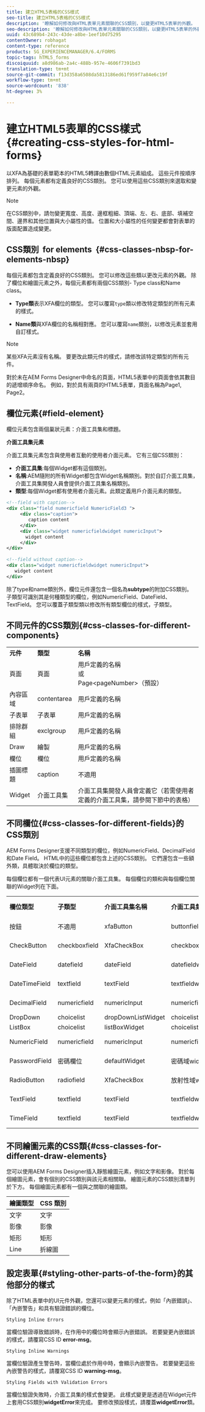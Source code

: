 ```yaml
---
title: 建立HTML5表格的CSS樣式
seo-title: 建立HTML5表格的CSS樣式
description: '瞭解如何修改與HTML表單元素關聯的CSS類別，以變更HTML5表單的外觀。 '
seo-description: '瞭解如何修改與HTML表單元素關聯的CSS類別，以變更HTML5表單的外觀。 '
uuid: 43c689b4-243c-43de-a8be-1eef10d75295
contentOwner: robhagat
content-type: reference
products: SG_EXPERIENCEMANAGER/6.4/FORMS
topic-tags: hTML5_forms
discoiquuid: a8d986ab-2a4c-488b-957e-4606f7391bd3
translation-type: tm+mt
source-git-commit: f13d358a6508da5813186ed61f959f7a84e6c19f
workflow-type: tm+mt
source-wordcount: '838'
ht-degree: 3%

---
```



# 建立HTML5表單的CSS樣式{#creating-css-styles-for-html-forms}

以XFA為基礎的表單範本的HTML5轉譯由數個HTML元素組成。 這些元件按順序排列。 每個元素都有定義良好的CSS類別。 您可以使用這些CSS類別來選取和變更元素的外觀。

>[!NOTE]
>
>在CSS類別中，請勿變更寬度、高度、邊框粗細、頂端、左、右、底部、填補空間、邊界和其他位置與大小屬性的值。 位置和大小屬性的任何變更都會對表單的版面配置造成變更。

## CSS類別  for elements  {#css-classes-nbsp-for-elements-nbsp}

每個元素都包含定義良好的CSS類別。 您可以修改這些類以更改元素的外觀。 除了欄位和繪圖元素之外，每個元素都有兩個CSS類別- Type class和Name class。

* **Type類**&#x200B;表示XFA欄位的類型。 您可以覆寫`type`類以修改特定類型的所有元素的樣式。

* **Name類**&#x200B;與XFA欄位的名稱相對應。 您可以覆寫`name`類別，以修改元素並套用自訂樣式。

>[!NOTE]
>
>某些XFA元素沒有名稱。 要更改此類元件的樣式，請修改該特定類型的所有元件。

對於未在AEM Forms Designer中命名的頁面，HTML5表單中的頁面會依其數目的遞增順序命名。 例如，對於具有兩頁的HTML5表單，頁面名稱為Page1, Page2。

## 欄位元素{#field-element}

欄位元素包含兩個巢狀元素：介面工具集和標題。

**介面工具集元素**

介面工具集元素包含與使用者互動的使用者介面元素。 它有三個CSS類別：

* **介面工具集**:每個Widget都有這個類別。
* **名稱**:AEM隨附的所有Widget都包含Widget名稱類別。對於自訂介面工具集，介面工具集開發人員會提供介面工具集名稱類別。
* **類型**:每個Widget都有使用者介面元素。此類定義用戶介面元素的類型。

```xml
<!--field with caption-->
<div class="field numericfield NumericField3 ">
     <div class="caption">
        caption content
     </div>
     <div class="widget numericfieldwidget numericInput">
       widget content
     </div>
</div>
 
<!--field without caption-->
<div class="widget numericfieldwidget numericInput">
   widget content
</div>
```

除了type和name類別外，欄位元件還包含一個名為&#x200B;**subtype**&#x200B;的附加CSS類別。 子類型可識別其是何種類型的欄位，例如NumericField、DateField、TextField。 您可以覆蓋子類型類以修改所有類型欄位的樣式，子類型。

## 不同元件的CSS類別{#css-classes-for-different-components}

<table> 
 <tbody> 
  <tr> 
   <td><strong>元件</strong></td> 
   <td><strong>類型</strong></td> 
   <td><strong>名稱</strong></td> 
  </tr> 
  <tr> 
   <td>頁面</td> 
   <td>頁面</td> 
   <td>用戶定義的名稱<br />或<br /> Page&lt;pageNumber&gt;（預設）</td> 
  </tr> 
  <tr> 
   <td>內容區域</td> 
   <td>contentarea</td> 
   <td>用戶定義的名稱</td> 
  </tr> 
  <tr> 
   <td>子表單</td> 
   <td>子表單</td> 
   <td>用戶定義的名稱</td> 
  </tr> 
  <tr> 
   <td>排除群組</td> 
   <td>exclgroup</td> 
   <td>用戶定義的名稱</td> 
  </tr> 
  <tr> 
   <td>Draw</td> 
   <td>繪製</td> 
   <td>用戶定義的名稱</td> 
  </tr> 
  <tr> 
   <td>欄位</td> 
   <td>欄位</td> 
   <td>用戶定義的名稱</td> 
  </tr> 
  <tr> 
   <td>插圖標題</td> 
   <td>caption</td> 
   <td>不適用</td> 
  </tr> 
  <tr> 
   <td>Widget</td> 
   <td>介面工具集</td> 
   <td>介面工具集開發人員會定義它（若需使用者定義的介面工具集，請參閱下節中的表格）</td> 
  </tr> 
 </tbody> 
</table>

## 不同欄位{#css-classes-for-different-fields}的CSS類別

AEM Forms Designer支援不同類型的欄位，例如NumericField、DecimalField和Date Field。 HTML中的這些欄位都包含上述的CSS類別。 它們還包含一些額外類，具體取決於欄位的類型。

每個欄位都有一個代表UI元素的關聯介面工具集。 每個欄位的類和與每個欄位關聯的Widget列在下面。

<table> 
 <tbody> 
  <tr> 
   <td><strong>欄位類型</strong></td> 
   <td><strong>子類型</strong></td> 
   <td><strong>介面工具集名稱</strong></td> 
   <td><strong>介面工具集類型</strong></td> 
   <td><strong>HTML UI標籤</strong></td> 
  </tr> 
  <tr> 
   <td>按鈕<br type="_moz" /> </td> 
   <td>不適用</td> 
   <td>xfaButton<br type="_moz" /> </td> 
   <td>buttonfieldwidget<br type="_moz" /> </td> 
   <td>輸入類型=button<br type="_moz" /> </td> 
  </tr> 
  <tr> 
   <td>CheckButton<br type="_moz" /> </td> 
   <td>checkboxfield<br /> </td> 
   <td>XfaCheckBox<br type="_moz" /> </td> 
   <td>checkboxfieldwidget<br type="_moz" /> </td> 
   <td>輸入類型=checkbox<br type="_moz" /> </td> 
  </tr> 
  <tr> 
   <td>DateField<br type="_moz" /> </td> 
   <td>datefield<br type="_moz" /> </td> 
   <td>dateField<br type="_moz" /> </td> 
   <td>datefieldwidget<br type="_moz" /> </td> 
   <td>輸入類型=text<br type="_moz" /> </td> 
  </tr> 
  <tr> 
   <td>DateTimeField<br type="_moz" /> </td> 
   <td>textfield<br type="_moz" /> </td> 
   <td>textField<br type="_moz" /> </td> 
   <td>textfieldwidget</td> 
   <td>輸入類型=text<br type="_moz" /> </td> 
  </tr> 
  <tr> 
   <td>DecimalField<br type="_moz" /> </td> 
   <td>numericfield<br type="_moz" /> </td> 
   <td>numericInput<br type="_moz" /> </td> 
   <td>numericfieldwidget<br type="_moz" /> </td> 
   <td>輸入類型=text<br type="_moz" /> </td> 
  </tr> 
  <tr> 
   <td>DropDown<br type="_moz" /> </td> 
   <td>choicelist<br type="_moz" /> </td> 
   <td>dropDownListWidget<br type="_moz" /> </td> 
   <td>choicelistwidget<br type="_moz" /> </td> 
   <td>sect</td> 
  </tr> 
  <tr> 
   <td>ListBox<br type="_moz" /> </td> 
   <td>choicelist<br type="_moz" /> </td> 
   <td>listBoxWidget<br type="_moz" /> </td> 
   <td>choicelistwidget<br type="_moz" /> </td> 
   <td>ol</td> 
  </tr> 
  <tr> 
   <td>NumericField<br type="_moz" /> </td> 
   <td>numericfield<br type="_moz" /> </td> 
   <td>numericInput<br type="_moz" /> </td> 
   <td>numericfieldwidget<br type="_moz" /> </td> 
   <td>輸入類型=text<br type="_moz" /> </td> 
  </tr> 
  <tr> 
   <td>PasswordField<br type="_moz" /> </td> 
   <td>密碼欄位<br type="_moz" /> </td> 
   <td>defaultWidget<br type="_moz" /> </td> 
   <td>密碼域widget&lt;a0/<br type="_moz" /> </td> 
   <td>輸入類型=password<br type="_moz" /> </td> 
  </tr> 
  <tr> 
   <td>RadioButton<br type="_moz" /> </td> 
   <td>radiofield<br type="_moz" /> </td> 
   <td>XfaCheckBox<br type="_moz" /> </td> 
   <td>放射性域widget<br type="_moz" /> </td> 
   <td>輸入類型=radio<br type="_moz" /> </td> 
  </tr> 
  <tr> 
   <td>TextField<br type="_moz" /> </td> 
   <td>textfield<br type="_moz" /> </td> 
   <td>textField<br type="_moz" /> </td> 
   <td>textfieldwidget<br type="_moz" /> </td> 
   <td>輸入類型=text<br type="_moz" /> </td> 
  </tr> 
  <tr> 
   <td>TimeField<br type="_moz" /> </td> 
   <td>textfield<br type="_moz" /> </td> 
   <td>textField<br type="_moz" /> </td> 
   <td>textfieldwidget<br type="_moz" /> </td> 
   <td>輸入類型=text<br type="_moz" /> </td> 
  </tr> 
 </tbody> 
</table>

## 不同繪圖元素的CSS類{#css-classes-for-different-draw-elements}

您可以使用AEM Forms Designer插入靜態繪圖元素，例如文字和影像。 對於每個繪圖元素，會有個別的CSS類別與該元素相關聯。 繪圖元素的CSS類別清單列於下方。 每個繪圖元素都有一個與之關聯的繪圖類。

| **繪圖類型** | **CSS 類別** |
|---|---|
| 文字 | 文字 |
| 影像 | 影像 |
| 矩形 | 矩形 |
| Line | 折線圖 |

## 設定表單{#styling-other-parts-of-the-form}的其他部分的樣式

除了HTML表單中的UI元件外觀，您還可以變更元素的樣式，例如「內嵌錯誤」、「內嵌警告」和具有驗證錯誤的欄位。

`Styling Inline Errors`

當欄位驗證導致錯誤時，在作用中的欄位時會顯示內嵌錯誤。 若要變更內嵌錯誤的樣式，請覆寫CSS ID **error-msg**。

`Styling Inline Warnings`

當欄位驗證產生警告時，當欄位處於作用中時，會顯示內嵌警告。 若要變更這些內嵌警告的樣式，請覆寫CSS ID **warning-msg**。

`Styling Fields with Validation Errors`

當欄位驗證失敗時，介面工具集的樣式會變更。 此樣式變更是透過在Widget元件上套用CSS類別&#x200B;**widgetError**&#x200B;來完成。 要修改預設樣式，請覆蓋&#x200B;**widgetError**&#x200B;類。
